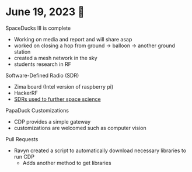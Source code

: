 # June 19, 2023 :duck:

SpaceDucks III is complete
* Working on media and report and will share asap
* worked on closing a hop from ground -> balloon -> another ground station
* created a mesh network in the sky
* students research in RF

Software-Defined Radio (SDR)
* Zima board (Intel version of raspberry pi)
* HackerRF
* [SDRs used to further space science](https://www.nasa.gov/content/software-defined-radio-offers-flexible-platform-to-further-space-science/)

PapaDuck Customizations
* CDP provides a simple gateway
* customizations are welcomed such as computer vision

Pull Requests
* Ravyn created a script to automatically download necessary libraries to run CDP
  * Adds another method to get libraries